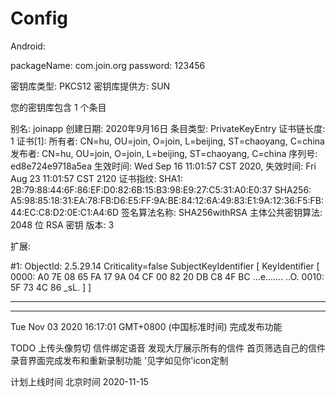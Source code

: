 # Config

Android:

packageName: com.join.org
password: 123456


密钥库类型: PKCS12
密钥库提供方: SUN

您的密钥库包含 1 个条目

别名: joinapp
创建日期: 2020年9月16日
条目类型: PrivateKeyEntry
证书链长度: 1
证书[1]:
所有者: CN=hu, OU=join, O=join, L=beijing, ST=chaoyang, C=china
发布者: CN=hu, OU=join, O=join, L=beijing, ST=chaoyang, C=china
序列号: ed8e724e9718a5ea
生效时间: Wed Sep 16 11:01:57 CST 2020, 失效时间: Fri Aug 23 11:01:57 CST 2120
证书指纹:
	 SHA1: 2B:79:88:44:6F:86:EF:D0:82:6B:15:B3:98:E9:27:C5:31:A0:E0:37
	 SHA256: A5:98:85:18:31:EA:78:FB:D6:E5:FF:9A:BE:84:12:6A:49:83:E1:9A:12:36:F5:FB:44:EC:C8:D2:0E:C1:A4:6D
签名算法名称: SHA256withRSA
主体公共密钥算法: 2048 位 RSA 密钥
版本: 3

扩展: 

#1: ObjectId: 2.5.29.14 Criticality=false
SubjectKeyIdentifier [
KeyIdentifier [
0000: A0 7E 08 65 FA 17 9A 04   CF 00 82 20 DB C8 4F BC  ...e....... ..O.
0010: 5F 73 4C 86                                        _sL.
]
]



*******************************************
*******************************************

Tue Nov 03 2020 16:17:01 GMT+0800 (中国标准时间) 
完成发布功能



TODO
上传头像剪切
信件绑定语音
发现大厅展示所有的信件
首页筛选自己的信件
录音界面完成发布和重新录制功能
'见字如见你'icon定制

计划上线时间
北京时间 2020-11-15


